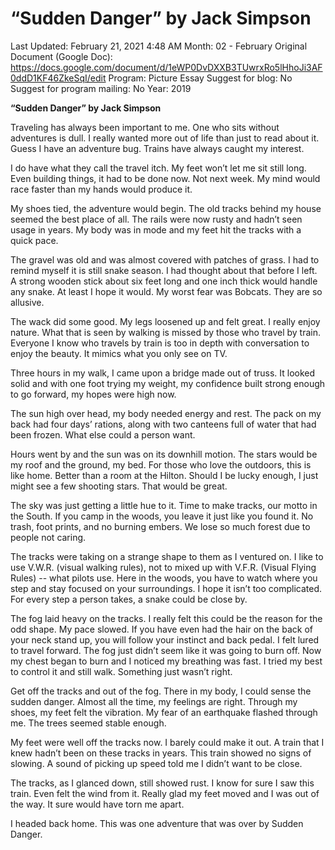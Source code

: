 # “Sudden Danger” by Jack Simpson

Last Updated: February 21, 2021 4:48 AM
Month: 02 - February
Original Document (Google Doc): https://docs.google.com/document/d/1eWP0DvDXXB3TUwrxRo5lHhoJi3AF0ddD1KF46ZkeSqI/edit
Program: Picture Essay
Suggest for blog: No
Suggest for program mailing: No
Year: 2019

**“Sudden Danger” by Jack Simpson**

Traveling has always been important to me. One who sits without adventures is dull. I really wanted more out of life than just to read about it. Guess I have an adventure bug. Trains have always caught my interest.

I do have what they call the travel itch. My feet won’t let me sit still long. Even building things, it had to be done now. Not next week. My mind would race faster than my hands would produce it.

My shoes tied, the adventure would begin. The old tracks behind my house seemed the best place of all. The rails were now rusty and hadn’t seen usage in years. My body was in mode and my feet hit the tracks with a quick pace.

The gravel was old and was almost covered with patches of grass. I had to remind myself it is still snake season. I had thought about that before I left. A strong wooden stick about six feet long and one inch thick would handle any snake. At least I hope it would. My worst fear was Bobcats. They are so allusive.

The wack did some good. My legs loosened up and felt great. I really enjoy nature. What that is seen by walking is missed by those who travel by train. Everyone I know who travels by train is too in depth with conversation to enjoy the beauty. It mimics what you only see on TV.

Three hours in my walk, I came upon a bridge made out of truss. It looked solid and with one foot trying my weight, my confidence built strong enough to go forward, my hopes were high now.

The sun high over head, my body needed energy and rest. The pack on my back had four days’ rations, along with two canteens full of water that had been frozen. What else could a person want.

Hours went by and the sun was on its downhill motion. The stars would be my roof and the ground, my bed. For those who love the outdoors, this is like home. Better than a room at the Hilton. Should I be lucky enough, I just might see a few shooting stars. That would be great.

The sky was just getting a little hue to it. Time to make tracks, our motto in the South. If you camp in the woods, you leave it just like you found it. No trash, foot prints, and no burning embers. We lose so much forest due to people not caring.

The tracks were taking on a strange shape to them as I ventured on. I like to use V.W.R. (visual walking rules), not to mixed up with V.F.R. (Visual Flying Rules) -- what pilots use. Here in the woods, you have to watch where you step and stay focused on your surroundings. I hope it isn’t too complicated. For every step a person takes, a snake could be close by.

The fog laid heavy on the tracks. I really felt this could be the reason for the odd shape. My pace slowed. If you have even had the hair on the back of your neck stand up, you will follow your instinct and back pedal. I felt lured to travel forward. The fog just didn’t seem like it was going to burn off. Now my chest began to burn and I noticed my breathing was fast. I tried my best to control it and still walk. Something just wasn’t right.

Get off the tracks and out of the fog. There in my body, I could sense the sudden danger. Almost all the time, my feelings are right. Through my shoes, my feet felt the vibration. My fear of an earthquake flashed through me. The trees seemed stable enough.

My feet were well off the tracks now. I barely could make it out. A train that I knew hadn’t been on these tracks in years. This train showed no signs of slowing. A sound of picking up speed told me I didn’t want to be close.

The tracks, as I glanced down, still showed rust. I know for sure I saw this train. Even felt the wind from it. Really glad my feet moved and I was out of the way. It sure would have torn me apart.

I headed back home. This was one adventure that was over by Sudden Danger.